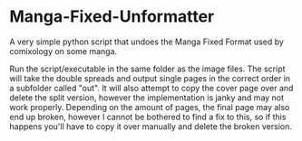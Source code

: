 # Manga-Fixed-Unformatter
A very simple python script that undoes the Manga Fixed Format used by comixology on some manga.

Run the script/executable in the same folder as the image files. The script will take the double spreads and output single pages in the correct order in a subfolder called "out". It will also attempt to copy the cover page over and delete the split version, however the implementation is janky and may not work properly. Depending on the amount of pages, the final page may also end up broken, however I cannot be bothered to find a fix to this, so if this happens you'll have to copy it over manually and delete the broken version.
